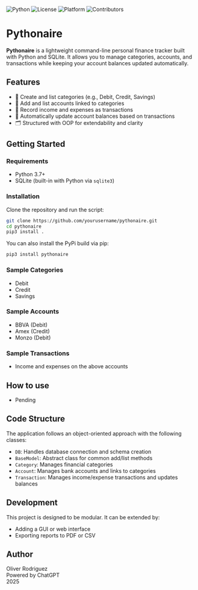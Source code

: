 ![Python](https://img.shields.io/badge/Python-3.7%2B-blue)
![License](https://img.shields.io/badge/License-MIT-green)
![Platform](https://img.shields.io/badge/Platform-CLI-lightgrey)
![Contributors](https://img.shields.io/github/contributors/oliverrdz/pythonaire)

# Pythonaire

**Pythonaire** is a lightweight command-line personal finance tracker built with Python and SQLite. It allows you to manage categories, accounts, and transactions while keeping your account balances updated automatically.

## Features

- 📂 Create and list categories (e.g., Debit, Credit, Savings)
- 💼 Add and list accounts linked to categories
- 💸 Record income and expenses as transactions
- 🔄 Automatically update account balances based on transactions
- 🗂 Structured with OOP for extendability and clarity

## Getting Started

### Requirements

- Python 3.7+
- SQLite (built-in with Python via `sqlite3`)

### Installation

Clone the repository and run the script:

```bash
git clone https://github.com/yourusername/pythonaire.git
cd pythonaire
pip3 install .
```

You can also install the PyPi build via pip:

```bash
pip3 install pythonaire
```

### Sample Categories

- Debit
- Credit
- Savings

### Sample Accounts

- BBVA (Debit)
- Amex (Credit)
- Monzo (Debit)

### Sample Transactions

- Income and expenses on the above accounts

## How to use
* Pending

## Code Structure

The application follows an object-oriented approach with the following classes:

- `DB`: Handles database connection and schema creation
- `BaseModel`: Abstract class for common add/list methods
- `Category`: Manages financial categories
- `Account`: Manages bank accounts and links to categories
- `Transaction`: Manages income/expense transactions and updates balances

## Development

This project is designed to be modular. It can be extended by:

- Adding a GUI or web interface
- Exporting reports to PDF or CSV

## Author

Oliver Rodriguez  
Powered by ChatGPT  
2025
